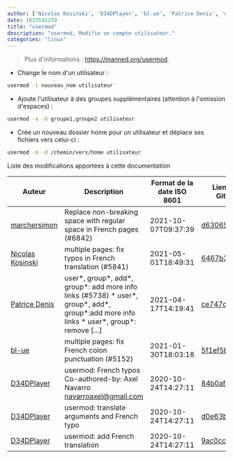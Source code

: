 ```yaml
---
author: ['Nicolas Kosinski', 'D34DPlayer', 'bl-ue', 'Patrice Denis', 'marchersimon']
date: 1633592259
title: "usermod"
description: "usermod, Modifie un compte utilisateur."
categories: "linux"
---
```

> Plus d'informations : <https://manned.org/usermod>.

- Change le nom d'un utilisateur :

```bash
usermod -l nouveau_nom utilisateur
```

- Ajoute l'utilisateur à des groupes supplémentaires (attention à l'omission d'espaces) :

```bash
usermod -a -G groupe1,groupe2 utilisateur
```

- Crée un nouveau dossier home pour un utilisateur et déplace ses fichiers vers celui-ci :

```bash
usermod -m -d /chemin/vers/home utilisateur
```
Liste des modifications apportées à cette documentation


Auteur | Description | Format de la date ISO 8601 | Lien vers GitHub
------|-----|-----|-----
[marchersimon](mailto:50295997+marchersimon@users.noreply.github.com) | Replace non-breaking space with regular space in French pages (#6842) | 2021-10-07T09:37:39 | [d63065b882e7](https://github.com/tldr-pages/tldr/commit/d63065b882e77c3d3361e76cfa7f28bf5415832e)
[Nicolas Kosinski](mailto:nicokosi@yahoo.com) | multiple pages: fix typos in French translation (#5841) | 2021-05-01T18:49:31 | [6467b39f66b4](https://github.com/tldr-pages/tldr/commit/6467b39f66b40110a64d13af20f1a7ab27380fa9)
[Patrice Denis](mailto:patrice.denis@gmail.com) | user*, group*, add*, group*: add more info links (#5738) * user*, group*, add*, group*:add more info links * user*, group*: remove [...] | 2021-04-17T14:19:41 | [ce747d2f46f4](https://github.com/tldr-pages/tldr/commit/ce747d2f46f40836209afcd06898073ddabbc520)
[bl-ue](mailto:54780737+bl-ue@users.noreply.github.com) | multiple pages: fix French colon punctuation (#5152) | 2021-01-30T18:03:18 | [5f1ef5bee7db](https://github.com/tldr-pages/tldr/commit/5f1ef5bee7dba1b2749d25e4d0a7be22c89cf8b4)
[D34DPlayer](mailto:58138378+D34DPlayer@users.noreply.github.com) | usermod: French typos Co-authored-by: Axel Navarro <navarroaxel@gmail.com> | 2020-10-24T14:27:11 | [84b0af700e01](https://github.com/tldr-pages/tldr/commit/84b0af700e01f9d37e41fe259b8115a7c604f3c9)
[D34DPlayer](mailto:d34dplayer@protonmail.com) | usermod: translate arguments and French typo | 2020-10-24T14:27:11 | [d0e63b0ec5e4](https://github.com/tldr-pages/tldr/commit/d0e63b0ec5e47c2c0d678a4654609f92316005f2)
[D34DPlayer](mailto:d34dplayer@protonmail.com) | usermod: add French translation | 2020-10-24T14:27:11 | [9ac0cc04cb44](https://github.com/tldr-pages/tldr/commit/9ac0cc04cb44ea0b468e9effab9711f74d08c56d)

